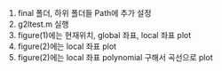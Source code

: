 1. final 폴더, 하위 폴더들 Path에 추가 설정
2. g2ltest.m 실행
3. figure(1)에는 현재위치, global 좌표, local 좌표 plot
4. figure(2)에는 local 좌표 plot
5. figure(2)에는 local 좌표 polynomial 구해서 곡선으로 plot